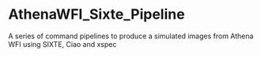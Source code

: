 # AthenaWFI_Sixte_Pipeline
A series of command pipelines to produce a simulated images from Athena WFI using SIXTE, Ciao and xspec
